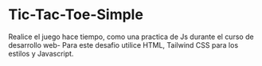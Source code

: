 # Tic-Tac-Toe-Simple
Realice el juego hace tiempo, como una practica de Js durante el curso de desarrollo web-
Para este desafio utilice HTML, Tailwind CSS para los estilos y Javascript.

